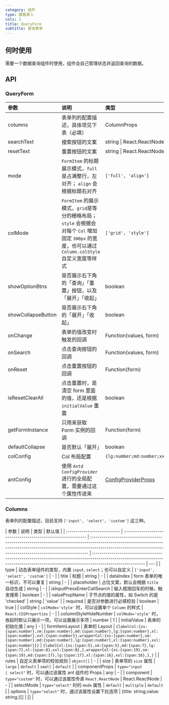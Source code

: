 ```yaml
---
category: 组件
type: 数据录入
cols: 1
title: QueryForm
subtitle: 查询表单
---
```


## 何时使用

需要一个数据查询组件时使用，组件会自己管理状态并返回查询的数据。

## API

### QueryForm

| 参数               | 说明                                                                                                                                                | 类型                                                                                                             | 默认值                                 |
| :----------------- | :-------------------------------------------------------------------------------------------------------------------------------------------------- | :--------------------------------------------------------------------------------------------------------------- | :------------------------------------- |
| columns            | 表单列的配置描述，具体项见下表（必填）                                                                                                              | ColumnProps                                                                                                      | []                                     |
| searchText         | 搜索按钮的文案                                                                                                                                      | string \| React.ReactNode                                                                                        | 查询                                   |
| resetText          | 重置按钮的文案                                                                                                                                      | string \| React.ReactNode                                                                                        | 重置                                   |
| mode               | `FormItem` 的标题展示模式，`full`是占满整行，左对齐； `align` 会根据标题右对齐                                                                      | `['full', 'align']`                                                                                              | `'full'`                               |
| colMode            | `FormItem` 的展示模式，`grid`是等分的栅格布局； `style` 会根据会对每个 `Col` 增加固定 `300px` 的宽度，也可以通过 `Column.colStyle` 自定义宽度等样式 | `['grid', 'style']`                                                                                              | `'grid'`                               |
| showOptionBtns     | 是否展示右下角的「查询」「重置」按钮，以及「展开」「收起」                                                                                          | boolean                                                                                                          | true                                   |
| showCollapseButton | 是否展示右下角的「展开」「收起」                                                                                                                    | boolean                                                                                                          | true                                   |
| onChange           | 表单的值改变时触发的回调                                                                                                                            | Function(values, form)                                                                                           | -                                      |
| onSearch           | 点击查询按钮的回调                                                                                                                                  | Function(values, form)                                                                                           | -                                      |
| onReset            | 点击重置按钮的回调                                                                                                                                  | Function(form)                                                                                                   | -                                      |
| isResetClearAll    | 点击重置时，是清空 form 里面的值，还是根据 `initialValue` 重置                                                                                      | boolean                                                                                                          | false                                  |
| getFormInstance    | 只用来获取 Form 实例的回调                                                                                                                          | Function(form)                                                                                                   | -                                      |
| defaultCollapse    | 是否默认「展开」                                                                                                                                    | boolean                                                                                                          | true                                   |
| colConfig          | Col 布局配置                                                                                                                                        | `{lg:number;md:number;xxl:number;xl:number;sm:number;xs:number}`                                                 | `{xs:24,sm:24,md:12,lg:12,xl:8,xxl:6}` |
| antConfig          | 使用 `Antd ConfigProvider` 进行的全局配置，需要通过这个属性传进来                                                                                   | [ConfigProviderProps](https://github.com/ant-design/ant-design/blob/master/components/config-provider/index.tsx) | -                                      |

### Columns

表单列的配置描述，目前支持 `['input', 'select', 'custom']` 这三种。

| 参数                        | 说明                                                         | 类型                                                                                                                                                                                                                                      | 默认值                                                                                                                                                                                 |
| :-------------------------- | :----------------------------------------------------------- | :---------------------------------------------------------------------------------------------------------------------------------------------------------------------------------------------------------------------------------------- | :------------------------------------------------------------------------------------------------------------------------------------------------------------------------------------- | --- |
| type                        | 动态表单组件的类型，内置 `input`, `select`；也可以自定义     | `['input', 'select', 'custom']`                                                                                                                                                                                                           | -                                                                                                                                                                                      |
| title                       | 标题                                                         | string                                                                                                                                                                                                                                    | -                                                                                                                                                                                      |
| dataIndex                   | form 表单的唯一标识，不可以重复                              | string                                                                                                                                                                                                                                    | -                                                                                                                                                                                      |
| placeholder                 | 占位文案，默认会根据 `title` 自动生成                        | string                                                                                                                                                                                                                                    | -                                                                                                                                                                                      |
| isInputPressEnterCallSearch | 输入框按回车的时候，触发搜索                                 | boolean                                                                                                                                                                                                                                   | -                                                                                                                                                                                      |
| valuePropName               | 子节点的值的属性，如 Switch 的是 'checked'                   | string                                                                                                                                                                                                                                    | 'value'                                                                                                                                                                                |
| required                    | 是否对参数进行必填校验                                       | boolean                                                                                                                                                                                                                                   | true                                                                                                                                                                                   |
| colStyle                    | `colMode='style'` 时，可以设置单个 `Column` 的样式           | `React.CSSProperties`                                                                                                                                                                                                                     | -                                                                                                                                                                                      |
| columnStyleHideNumber       | `colMode='style'` 时，收起时默认只展示一项，可以设置展示多项 | number                                                                                                                                                                                                                                    | 1                                                                                                                                                                                      |
| initialValue                | 表单的初始化值                                               | any                                                                                                                                                                                                                                       | -                                                                                                                                                                                      |
| formItemLayout              | 表单的 Layout                                                | `{labelCol:{xs:{span:number},sm:{span:number},md:{span:number},lg:{span:number},xl:{span:number},xxl:{span:number}},wrapperCol:{xs:{span:number},sm:{span:number},md:{span:number},lg:{span:number},xl:{span:number},xxl:{span:number}}}` | `{labelCol:{xs:{span:5},sm:{span:5},md:{span:7},lg:{span:7},xl:{span:8},xxl:{span:8},},wrapperCol:{xs:{span:19},sm:{span:19},md:{span:17},lg:{span:17},xl:{span:16},xxl:{span:16},},}` |
| rules                       | 自定义表单项的校验规则                                       | `object[]`                                                                                                                                                                                                                                | -                                                                                                                                                                                      |
| size                        | 表单项的 `size` 属性                                         | `large` \| `default` \| `small`                                                                                                                                                                                                           | `default`                                                                                                                                                                              |
| componentProps              | `type="input                                                 | select"` 时，可以通过该属性 ant 组件的 Props                                                                                                                                                                                              | any                                                                                                                                                                                    | -   |
| component                   | `type="custom"` 时，可以通过该属性传递 `React.ReactNode`     | React.ReactNode                                                                                                                                                                                                                           | -                                                                                                                                                                                      |
| selectMode                  | `type="select"` 时的 `mode` 属性                             | `default` \| `multiple`                                                                                                                                                                                                                   | `default`                                                                                                                                                                              |
| options                     | `type="select"` 时，通过该属性设置下拉选项                   | {title: string;value: string;}[]                                                                                                                                                                                                          | []                                                                                                                                                                                     |

